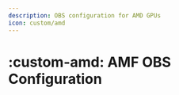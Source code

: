 ```yaml
---
description: OBS configuration for AMD GPUs
icon: custom/amd
---
```


# :custom-amd: AMF OBS Configuration